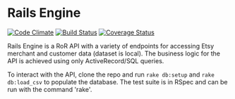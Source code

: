 # Rails Engine
[![Code Climate](https://codeclimate.com/github/weilandia/rails_engine/badges/gpa.svg)](https://codeclimate.com/github/weilandia/rails_engine) [![Build Status](https://travis-ci.org/weilandia/rails_engine.svg?branch=master)](https://travis-ci.org/weilandia/rails_engine) [![Coverage Status](https://coveralls.io/repos/github/weilandia/rails_engine/badge.svg?branch=add_multi_search_tests)](https://coveralls.io/github/weilandia/rails_engine?branch=add_multi_search_tests)

Rails Engine is a RoR API with a variety of endpoints for accessing Etsy merchant and customer data (dataset is local).  The business logic for the API is achieved using only ActiveRecord/SQL queries.

To interact with the API, clone the repo and run ```rake db:setup``` and ```rake db:load_csv``` to populate the database.  The test suite is in RSpec and can be run with the command 'rake'.
